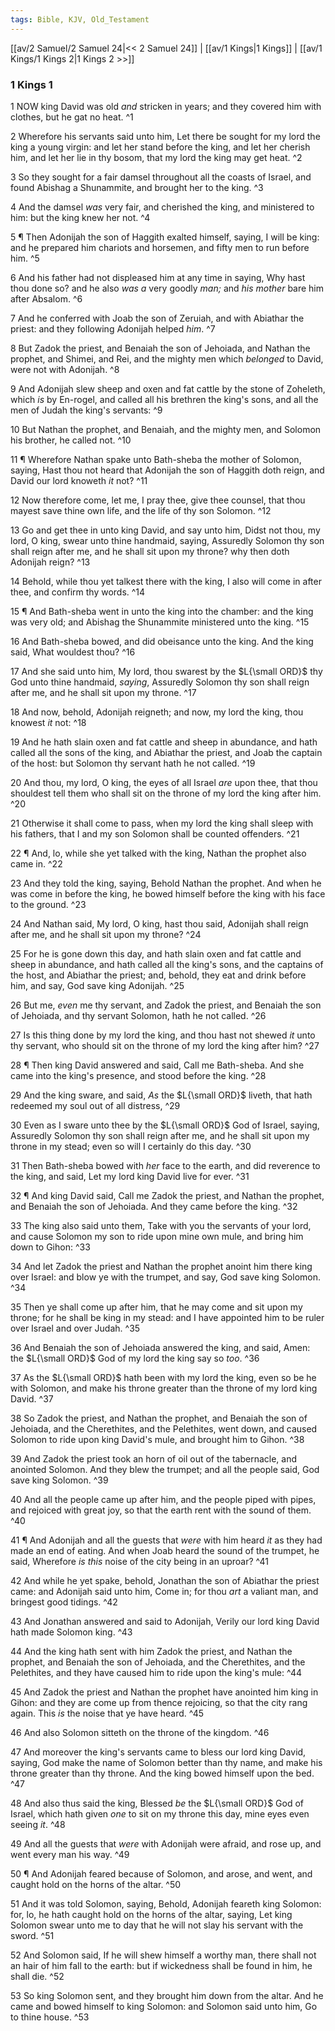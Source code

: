 ```yaml
---
tags: Bible, KJV, Old_Testament
---
```


[[av/2 Samuel/2 Samuel 24|<< 2 Samuel 24]] | [[av/1 Kings|1 Kings]] | [[av/1 Kings/1 Kings 2|1 Kings 2 >>]]

### 1 Kings 1

1 NOW king David was old _and_ stricken in years; and they covered him with clothes, but he gat no heat. ^1

2 Wherefore his servants said unto him, Let there be sought for my lord the king a young virgin: and let her stand before the king, and let her cherish him, and let her lie in thy bosom, that my lord the king may get heat. ^2

3 So they sought for a fair damsel throughout all the coasts of Israel, and found Abishag a Shunammite, and brought her to the king. ^3

4 And the damsel _was_ very fair, and cherished the king, and ministered to him: but the king knew her not. ^4

5 ¶ Then Adonijah the son of Haggith exalted himself, saying, I will be king: and he prepared him chariots and horsemen, and fifty men to run before him. ^5

6 And his father had not displeased him at any time in saying, Why hast thou done so? and he also _was_ _a_ very goodly _man;_ and _his_ _mother_ bare him after Absalom. ^6

7 And he conferred with Joab the son of Zeruiah, and with Abiathar the priest: and they following Adonijah helped _him_. ^7

8 But Zadok the priest, and Benaiah the son of Jehoiada, and Nathan the prophet, and Shimei, and Rei, and the mighty men which _belonged_ to David, were not with Adonijah. ^8

9 And Adonijah slew sheep and oxen and fat cattle by the stone of Zoheleth, which _is_ by En-rogel, and called all his brethren the king's sons, and all the men of Judah the king's servants: ^9

10 But Nathan the prophet, and Benaiah, and the mighty men, and Solomon his brother, he called not. ^10

11 ¶ Wherefore Nathan spake unto Bath-sheba the mother of Solomon, saying, Hast thou not heard that Adonijah the son of Haggith doth reign, and David our lord knoweth _it_ not? ^11

12 Now therefore come, let me, I pray thee, give thee counsel, that thou mayest save thine own life, and the life of thy son Solomon. ^12

13 Go and get thee in unto king David, and say unto him, Didst not thou, my lord, O king, swear unto thine handmaid, saying, Assuredly Solomon thy son shall reign after me, and he shall sit upon my throne? why then doth Adonijah reign? ^13

14 Behold, while thou yet talkest there with the king, I also will come in after thee, and confirm thy words. ^14

15 ¶ And Bath-sheba went in unto the king into the chamber: and the king was very old; and Abishag the Shunammite ministered unto the king. ^15

16 And Bath-sheba bowed, and did obeisance unto the king. And the king said, What wouldest thou? ^16

17 And she said unto him, My lord, thou swarest by the $L{\small ORD}$ thy God unto thine handmaid, _saying_, Assuredly Solomon thy son shall reign after me, and he shall sit upon my throne. ^17

18 And now, behold, Adonijah reigneth; and now, my lord the king, thou knowest _it_ not: ^18

19 And he hath slain oxen and fat cattle and sheep in abundance, and hath called all the sons of the king, and Abiathar the priest, and Joab the captain of the host: but Solomon thy servant hath he not called. ^19

20 And thou, my lord, O king, the eyes of all Israel _are_ upon thee, that thou shouldest tell them who shall sit on the throne of my lord the king after him. ^20

21 Otherwise it shall come to pass, when my lord the king shall sleep with his fathers, that I and my son Solomon shall be counted offenders. ^21

22 ¶ And, lo, while she yet talked with the king, Nathan the prophet also came in. ^22

23 And they told the king, saying, Behold Nathan the prophet. And when he was come in before the king, he bowed himself before the king with his face to the ground. ^23

24 And Nathan said, My lord, O king, hast thou said, Adonijah shall reign after me, and he shall sit upon my throne? ^24

25 For he is gone down this day, and hath slain oxen and fat cattle and sheep in abundance, and hath called all the king's sons, and the captains of the host, and Abiathar the priest; and, behold, they eat and drink before him, and say, God save king Adonijah. ^25

26 But me, _even_ me thy servant, and Zadok the priest, and Benaiah the son of Jehoiada, and thy servant Solomon, hath he not called. ^26

27 Is this thing done by my lord the king, and thou hast not shewed _it_ unto thy servant, who should sit on the throne of my lord the king after him? ^27

28 ¶ Then king David answered and said, Call me Bath-sheba. And she came into the king's presence, and stood before the king. ^28

29 And the king sware, and said, _As_ the $L{\small ORD}$ liveth, that hath redeemed my soul out of all distress, ^29

30 Even as I sware unto thee by the $L{\small ORD}$ God of Israel, saying, Assuredly Solomon thy son shall reign after me, and he shall sit upon my throne in my stead; even so will I certainly do this day. ^30

31 Then Bath-sheba bowed with _her_ face to the earth, and did reverence to the king, and said, Let my lord king David live for ever. ^31

32 ¶ And king David said, Call me Zadok the priest, and Nathan the prophet, and Benaiah the son of Jehoiada. And they came before the king. ^32

33 The king also said unto them, Take with you the servants of your lord, and cause Solomon my son to ride upon mine own mule, and bring him down to Gihon: ^33

34 And let Zadok the priest and Nathan the prophet anoint him there king over Israel: and blow ye with the trumpet, and say, God save king Solomon. ^34

35 Then ye shall come up after him, that he may come and sit upon my throne; for he shall be king in my stead: and I have appointed him to be ruler over Israel and over Judah. ^35

36 And Benaiah the son of Jehoiada answered the king, and said, Amen: the $L{\small ORD}$ God of my lord the king say so _too_. ^36

37 As the $L{\small ORD}$ hath been with my lord the king, even so be he with Solomon, and make his throne greater than the throne of my lord king David. ^37

38 So Zadok the priest, and Nathan the prophet, and Benaiah the son of Jehoiada, and the Cherethites, and the Pelethites, went down, and caused Solomon to ride upon king David's mule, and brought him to Gihon. ^38

39 And Zadok the priest took an horn of oil out of the tabernacle, and anointed Solomon. And they blew the trumpet; and all the people said, God save king Solomon. ^39

40 And all the people came up after him, and the people piped with pipes, and rejoiced with great joy, so that the earth rent with the sound of them. ^40

41 ¶ And Adonijah and all the guests that _were_ with him heard _it_ as they had made an end of eating. And when Joab heard the sound of the trumpet, he said, Wherefore _is_ _this_ noise of the city being in an uproar? ^41

42 And while he yet spake, behold, Jonathan the son of Abiathar the priest came: and Adonijah said unto him, Come in; for thou _art_ a valiant man, and bringest good tidings. ^42

43 And Jonathan answered and said to Adonijah, Verily our lord king David hath made Solomon king. ^43

44 And the king hath sent with him Zadok the priest, and Nathan the prophet, and Benaiah the son of Jehoiada, and the Cherethites, and the Pelethites, and they have caused him to ride upon the king's mule: ^44

45 And Zadok the priest and Nathan the prophet have anointed him king in Gihon: and they are come up from thence rejoicing, so that the city rang again. This _is_ the noise that ye have heard. ^45

46 And also Solomon sitteth on the throne of the kingdom. ^46

47 And moreover the king's servants came to bless our lord king David, saying, God make the name of Solomon better than thy name, and make his throne greater than thy throne. And the king bowed himself upon the bed. ^47

48 And also thus said the king, Blessed _be_ the $L{\small ORD}$ God of Israel, which hath given _one_ to sit on my throne this day, mine eyes even seeing _it_. ^48

49 And all the guests that _were_ with Adonijah were afraid, and rose up, and went every man his way. ^49

50 ¶ And Adonijah feared because of Solomon, and arose, and went, and caught hold on the horns of the altar. ^50

51 And it was told Solomon, saying, Behold, Adonijah feareth king Solomon: for, lo, he hath caught hold on the horns of the altar, saying, Let king Solomon swear unto me to day that he will not slay his servant with the sword. ^51

52 And Solomon said, If he will shew himself a worthy man, there shall not an hair of him fall to the earth: but if wickedness shall be found in him, he shall die. ^52

53 So king Solomon sent, and they brought him down from the altar. And he came and bowed himself to king Solomon: and Solomon said unto him, Go to thine house. ^53
